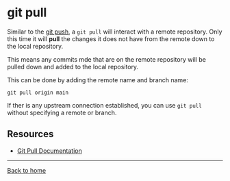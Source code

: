 # git pull

Similar to the [git push](./PUSH.md), a `git pull` will interact with a remote repository.
Only this time it will **pull** the changes it does not have from the remote down to the local repository.

This means any commits mde that are on the remote repository will be pulled down and added to the local repository.

This can be done by adding the remote name and branch name:
```
git pull origin main
```

If ther is any upstream connection established, you can use `git pull` without specifying a remote or branch.

## Resources

- [Git Pull Documentation](https://git-scm.com/docs/git=pull)

---

[Back to home](../README.md)